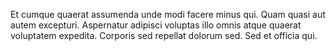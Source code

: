 Et cumque quaerat assumenda unde modi facere minus qui. Quam quasi aut autem excepturi. Aspernatur adipisci voluptas illo omnis atque quaerat voluptatem expedita. Corporis sed repellat dolorum sed. Sed et officia qui.